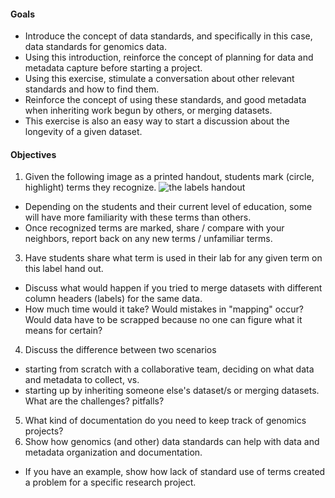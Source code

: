 #### Goals
* Introduce the concept of data standards, and specifically in this case, data standards for genomics data.
* Using this introduction, reinforce the concept of planning for data and metadata capture before starting a project.
* Using this exercise, stimulate a conversation about other relevant standards and how to find them.
* Reinforce the concept of using these standards, and good metadata when inheriting work begun by others, or merging datasets.
* This exercise is also an easy way to start a discussion about the longevity of a given dataset.

#### Objectives
1. Given the following image as a printed handout, students mark (circle, highlight) terms they recognize. ![the labels handout](https://cloud.githubusercontent.com/assets/2990155/6986653/689377b4-da0d-11e4-9272-e7c45a4b465b.png)
 * Depending on the students and their current level of education, some will have more familiarity with these terms than others.
  * Once recognized terms are marked, share / compare with your neighbors, report back on any new terms / unfamiliar terms.
3. Have students share what term is used in their lab for any given term on this label hand out.
  * Discuss what would happen if you tried to merge datasets with different column headers (labels) for the same data.
  * How much time would it take? Would mistakes in "mapping" occur? Would data have to be scrapped because no one can figure
  what it means for certain?
4. Discuss the difference between two scenarios
  * starting from scratch with a collaborative team, deciding on what data and metadata to collect, vs.
  * starting up by inheriting someone else's dataset/s or merging datasets. What are the challenges? pitfalls?
5. What kind of documentation do you need to keep track of genomics projects?
6. Show how genomics (and other) data standards can help with data and metadata organization and documentation.
  * If you have an example, show how lack of standard use of terms created a problem for a specific research project.


